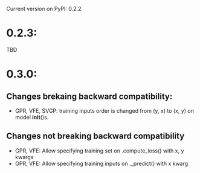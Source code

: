 Current version on PyPI: 0.2.2

# 0.2.3:
TBD

# 0.3.0:

## Changes brekaing backward compatibility:
* GPR, VFE, SVGP: training inputs order is changed from (y, x) to (x, y) on 
    model __init__()s.

## Changes not breaking backward compatibility
* GPR, VFE: Allow specifying training set on .compute_loss() with x, y kwargs
* GPR, VFE: Allow specifying training inputs on ._predict() with x kwarg
